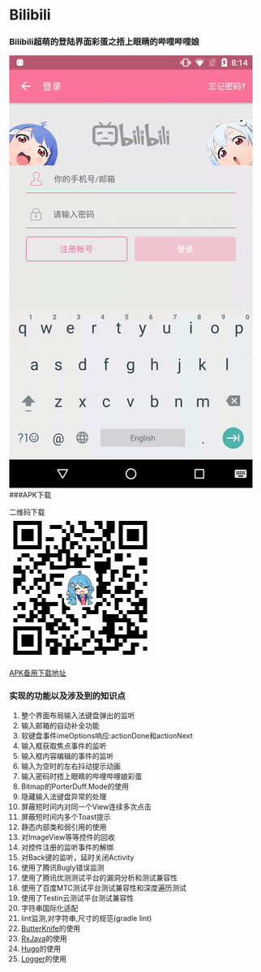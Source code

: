 # Bilibili

### Bilibili超萌的登陆界面彩蛋之捂上眼睛的哔哩哔哩娘

![Block detail](art/bililogin.gif "来一发弹幕吧~ヽ(`Д´)ﾉ")<br/>
###APK下载

二维码下载<br/>
![Block detail](art/erweima_bili.png "来一发弹幕吧~ヽ(`Д´)ﾉ")<br/>

[APK备用下载地址](http://fir.im/bilibilibili)<br/>

### 实现的功能以及涉及到的知识点<br/>
1. 整个界面布局输入法键盘弹出的监听<br/>
2. 输入邮箱的自动补全功能<br/>
3. 软键盘事件imeOptions响应:actionDone和actionNext<br/>
4. 输入框获取焦点事件的监听<br/>
5. 输入框内容编辑的事件的监听<br/>
6. 输入为空时的左右抖动提示动画<br/>
7. 输入密码时捂上眼睛的哔哩哔哩娘彩蛋<br/>
8. Bitmap的PorterDuff.Mode的使用<br/>
9. 隐藏输入法键盘异常的处理<br/>
10. 屏蔽短时间内对同一个View连续多次点击<br/>
11. 屏蔽短时间内多个Toast提示<br/>
12. 静态内部类和弱引用的使用<br/>
13. 对ImageView等等控件的回收<br/>
14. 对控件注册的监听事件的解绑<br/>
15. 对Back键的监听，延时关闭Activity<br/>
16. 使用了腾讯Bugly错误监测<br/>
17. 使用了腾讯优测测试平台的漏洞分析和测试兼容性<br/>
18. 使用了百度MTC测试平台测试兼容性和深度遍历测试<br/>
19. 使用了Testin云测试平台测试兼容性<br/>
20. 字符串国际化适配<br/>
21. lint监测,对字符串,尺寸的规范(gradle lint)<br/>
22. [ButterKnife](https://github.com/JakeWharton/butterknife)的使用<br/>
23. [RxJava](https://github.com/ReactiveX/RxJava)的使用<br/>
24. [Hugo](https://github.com/JakeWharton/hugo)的使用<br/>
25. [Logger](https://github.com/orhanobut/logger)的使用<br/>
